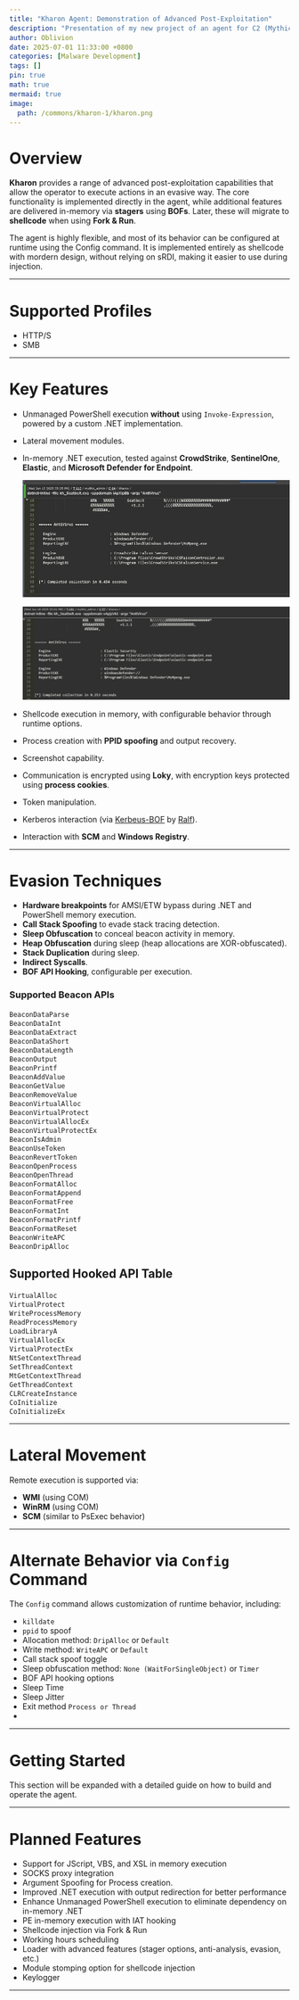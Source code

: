 ```yaml
---
title: "Kharon Agent: Demonstration of Advanced Post-Exploitation"
description: "Presentation of my new project of an agent for C2 (Mythic) that has advanced post-exploit capabilities and evasion features."
author: Oblivion
date: 2025-07-01 11:33:00 +0800
categories: [Malware Development]
tags: []
pin: true
math: true
mermaid: true
image:
  path: /commons/kharon-1/kharon.png
---
```


# Overview

**Kharon** provides a range of advanced post-exploitation capabilities that allow the operator to execute actions in an evasive way. The core functionality is implemented directly in the agent, while additional features are delivered in-memory via **stagers** using **BOFs**. Later, these will migrate to **shellcode** when using **Fork & Run**.

The agent is highly flexible, and most of its behavior can be configured at runtime using the Config command. It is implemented entirely as shellcode with mordern design, without relying on sRDI, making it easier to use during injection.

---

# Supported Profiles

- HTTP/S  
- SMB

---

# Key Features

- Unmanaged PowerShell execution **without** using `Invoke-Expression`, powered by a custom .NET implementation.
- Lateral movement modules.
- In-memory .NET execution, tested against **CrowdStrike**, **SentinelOne**, **Elastic**, and **Microsoft Defender for Endpoint**.

  ![dotnet_bypass_crowdstrike](../commons/kharon-1/crowdstrike_output_from_seatbelt.jpg)

  ![dotnet_bypass_elastic](../commons/kharon-1/elastic_dotnet_bypass.png)

- Shellcode execution in memory, with configurable behavior through runtime options.
- Process creation with **PPID spoofing** and output recovery.
- Screenshot capability.
- Communication is encrypted using **Loky**, with encryption keys protected using **process cookies**.
- Token manipulation.
- Kerberos interaction (via [Kerbeus-BOF](https://github.com/RalfHacker/Kerbeus-BOF) by [Ralf](https://github.com/RalfHacker)).
- Interaction with **SCM** and **Windows Registry**.

---

# Evasion Techniques

- **Hardware breakpoints** for AMSI/ETW bypass during .NET and PowerShell memory execution.
- **Call Stack Spoofing** to evade stack tracing detection.
- **Sleep Obfuscation** to conceal beacon activity in memory.
- **Heap Obfuscation** during sleep (heap allocations are XOR-obfuscated).
- **Stack Duplication** during sleep.
- **Indirect Syscalls**.
- **BOF API Hooking**, configurable per execution.

### Supported Beacon APIs
```text
BeaconDataParse  
BeaconDataInt  
BeaconDataExtract  
BeaconDataShort  
BeaconDataLength  
BeaconOutput  
BeaconPrintf  
BeaconAddValue  
BeaconGetValue  
BeaconRemoveValue  
BeaconVirtualAlloc  
BeaconVirtualProtect  
BeaconVirtualAllocEx  
BeaconVirtualProtectEx  
BeaconIsAdmin  
BeaconUseToken  
BeaconRevertToken  
BeaconOpenProcess  
BeaconOpenThread  
BeaconFormatAlloc  
BeaconFormatAppend  
BeaconFormatFree  
BeaconFormatInt  
BeaconFormatPrintf  
BeaconFormatReset  
BeaconWriteAPC  
BeaconDripAlloc
```

## Supported Hooked API Table
```text
VirtualAlloc  
VirtualProtect  
WriteProcessMemory  
ReadProcessMemory  
LoadLibraryA  
VirtualAllocEx  
VirtualProtectEx  
NtSetContextThread  
SetThreadContext  
MtGetContextThread  
GetThreadContext  
CLRCreateInstance  
CoInitialize  
CoInitializeEx
```


---

# Lateral Movement

Remote execution is supported via:

- **WMI** (using COM)
- **WinRM** (using COM)
- **SCM** (similar to PsExec behavior)

---

# Alternate Behavior via `Config` Command

The `Config` command allows customization of runtime behavior, including:

- `killdate`  
- `ppid` to spoof  
- Allocation method: `DripAlloc` or `Default`  
- Write method: `WriteAPC` or `Default`  
- Call stack spoof toggle  
- Sleep obfuscation method: `None (WaitForSingleObject)` or `Timer`  
- BOF API hooking options  
- Sleep Time
- Sleep Jitter
- Exit method `Process or Thread`
- 

---

# Getting Started

This section will be expanded with a detailed guide on how to build and operate the agent.

---

# Planned Features

- Support for JScript, VBS, and XSL in memory execution 
- SOCKS proxy integration
- Argument Spoofing for Process creation.
- Improved .NET execution with output redirection for better performance
- Enhance Unmanaged PowerShell execution to eliminate dependency on in-memory .NET
- PE in-memory execution with IAT hooking
- Shellcode injection via Fork & Run
- Working hours scheduling
- Loader with advanced features (stager options, anti-analysis, evasion, etc.)
- Module stomping option for shellcode injection
- Keylogger


---

